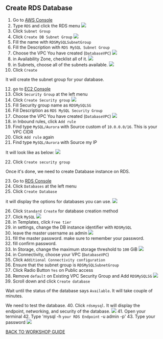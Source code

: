 ## Create RDS Database

1. Go to [AWS Console](https://ap-southeast-1.console.aws.amazon.com/console/home?region=ap-southeast-1)
2. Type `RDS` and click the RDS menu
    ![](../../images/Migration/CreateRDS/2.png)
3. Click `Subnet Group`
4. Click `Create DB Subnet Group`
    ![](../../images/Migration/CreateRDS/4.png)
5. Fill the name with `RDSMySQLSubnetGroup`
6. Fill the Description with `RDS MySQL Subnet Group`
7. Choose the VPC You have created (`DatabaseVPC`)
    ![](../../images/Migration/CreateRDS/7.png)
8. in Availability Zone, checklist all of it.
    ![](../../images/Migration/CreateRDS/8.png)
9. in Subnets, choose all of the subnets available.
    ![](../../images/Migration/CreateRDS/9.png)
10. Click `Create`

It will create the subnet group for your database.

12. go to [EC2 Console](https://ap-southeast-1.console.aws.amazon.com/ec2/v2/home?region=ap-southeast-1#Home:)
13. Click `Security Group` at the left menu
14. Click `Create Security group`
    ![](../../images/Migration/CreateRDS/14.png)
15. Fill Security group name as `RDSMySQLSG`
16. Fill Description as `RDS MySQL Security Group`
17. Choose the VPC You have created (`DatabaseVPC`)
    ![](../../images/Migration/CreateRDS/17.png)
18. in Inbound rules, click `Add rule`
19. Find type `MySQL/Aurora` with Source custom of `10.0.0.0/16`. This is your VPC CIDR
20. Click `Add rule` again
21. Find type `MySQL/Aurora` with Source my IP

It will look like as below:
    ![](../../images/Migration/CreateRDS/21.png)

22. Click `Create security group`

Once it's done, we need to create Database instance on RDS.

23. Go to [RDS Console](https://ap-southeast-1.console.aws.amazon.com/rds/home?region=ap-southeast-1)
24. Click `Databases` at the left menu
25. Click `Create Database`

it will display the options for databases you can use.
    ![](../../images/Migration/CreateRDS/25.png)

26. Click `Standard Create` for database creation method
27. Click `MySQL`
    ![](../../images/Migration/CreateRDS/27.png)
28. in Templates, click `Free tier`
29. in settings, change the DB instance identifier with `RDSMySQL`
30. leave the master username as admin
    ![](../../images/Migration/CreateRDS/30.png)
31. fill the master password. make sure to remember your password.
32. fill confirm password.
33. In Storage, change the maximum storage threshold to `100` GiB
    ![](../../images/Migration/CreateRDS/33.png)
34. in Connectivity, choose your VPC (`DatabaseVPC`)
35. Click `Additional Connectivity configuration`
36. Ensure that the subnet group is `RDSMySQLSubnetGroup`
37. Click Radio Button `Yes` on Public access
38. Remove `default` on Existing VPC Security Group and Add `RDSMySQLSG`
    ![](../../images/Migration/CreateRDS/38.png)
39. Scroll down and click `Create database`

Wait until the status of the database says `Available`. It will take couple of minutes.

We need to test the database.
40. Click `rdsmysql`. It will display the endpoint, networking, and security of the database.
    ![](../../images/Migration/CreateRDS/40.png)
41. Open your terminal
42. Type 'mysql -h `your RDS Endpoint` -u admin -p'
43. Type your password
    ![](../../images/Migration/CreateRDS/43.png)

[BACK TO WORKSHOP GUIDE](../../README.md)